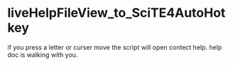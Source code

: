 # liveHelpFileView_to_SciTE4AutoHotkey
if you press a letter or curser move the script will open contect help. help doc is walking with you.
